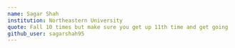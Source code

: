 ```yaml
---
name: Sagar Shah
institution: Northeastern University
quote: Fall 10 times but make sure you get up 11th time and get going 
github_user: sagarshah95
---
```

